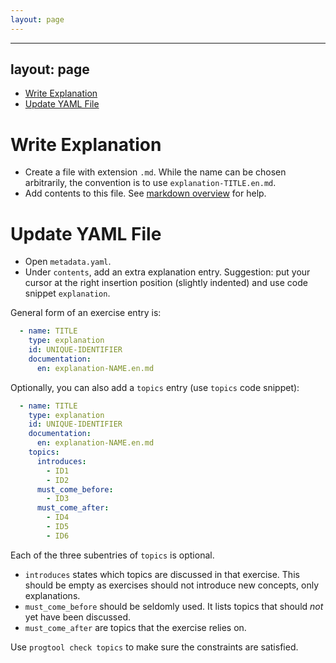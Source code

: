 ```yaml
---
layout: page
---
```


---
layout: page
---

- [Write Explanation](#write-explanation)
- [Update YAML File](#update-yaml-file)

# Write Explanation

- Create a file with extension `.md`.
  While the name can be chosen arbitrarily, the convention is to use `explanation-TITLE.en.md`.
- Add contents to this file.
  See [markdown overview](markdown.md) for help.

# Update YAML File

- Open `metadata.yaml`.
- Under `contents`, add an extra explanation entry.
  Suggestion: put your cursor at the right insertion position (slightly indented) and use code snippet `explanation`.

General form of an exercise entry is:

```yaml
  - name: TITLE
    type: explanation
    id: UNIQUE-IDENTIFIER
    documentation:
      en: explanation-NAME.en.md
```

Optionally, you can also add a `topics` entry (use `topics` code snippet):

```yaml
  - name: TITLE
    type: explanation
    id: UNIQUE-IDENTIFIER
    documentation:
      en: explanation-NAME.en.md
    topics:
      introduces:
        - ID1
        - ID2
      must_come_before:
        - ID3
      must_come_after:
        - ID4
        - ID5
        - ID6
```

Each of the three subentries of `topics` is optional.

- `introduces` states which topics are discussed in that exercise.
  This should be empty as exercises should not introduce new concepts, only explanations.
- `must_come_before` should be seldomly used.
  It lists topics that should *not* yet have been discussed.
- `must_come_after` are topics that the exercise relies on.

Use `progtool check topics` to make sure the constraints are satisfied.
